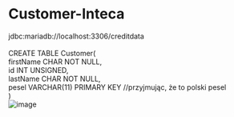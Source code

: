 # Customer-Inteca
jdbc:mariadb://localhost:3306/creditdata</br>
</br>
CREATE TABLE Customer(</br>
    firstName CHAR NOT NULL,</br>
    id INT UNSIGNED,</br>
    lastName CHAR NOT NULL,</br>
    pesel VARCHAR(11) PRIMARY KEY //przyjmując, że to polski pesel</br>
    )
   </br>
    ![image](https://user-images.githubusercontent.com/64684630/153496549-026d7567-86b5-4368-85f6-7e7ccbe82e10.png)

